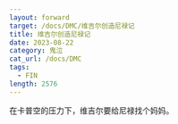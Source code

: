 ```yaml
---
layout: forward
target: /docs/DMC/维吉尔创造尼禄记
title: 维吉尔创造尼禄记
date: 2023-08-22
category: 鬼泣
cat_url: /docs/DMC
tags: 
  - FIN
length: 2576
---
```


在卡普空的压力下，维吉尔要给尼禄找个妈妈。
